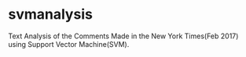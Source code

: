 # svmanalysis
Text Analysis of the Comments Made in the New York Times(Feb 2017) using Support Vector Machine(SVM).
